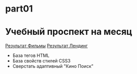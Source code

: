 # part01
<h1>Учебный проспект на месяц</h1>
<a href="https://valeriyua.github.io/part01/part-film/index.html" target="_blank">Результат Фильмы</a>
<a href="https://valeriyua.github.io/part01/part-YukNgalam/index.html" target="_blank">Результат Лендинг</a>
<ul>
  <li>База тегов HTML</li>
  <li>База свойств стилей CSS3</li>
  <li>Сверстать адаптивный "Кино Поиск"</li>
</ul>
